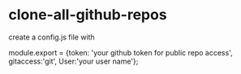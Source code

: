 # clone-all-github-repos

create a config.js file with
  
  module.export = {token: 'your github token for public repo access', gitaccess:'git', User:'your user name'};

